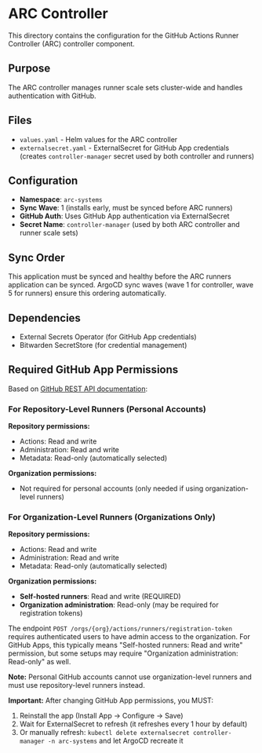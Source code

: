 # ARC Controller

This directory contains the configuration for the GitHub Actions Runner Controller (ARC) controller component.

## Purpose

The ARC controller manages runner scale sets cluster-wide and handles authentication with GitHub.

## Files

- `values.yaml` - Helm values for the ARC controller
- `externalsecret.yaml` - ExternalSecret for GitHub App credentials (creates `controller-manager` secret used by both controller and runners)

## Configuration

- **Namespace**: `arc-systems`
- **Sync Wave**: 1 (installs early, must be synced before ARC runners)
- **GitHub Auth**: Uses GitHub App authentication via ExternalSecret
- **Secret Name**: `controller-manager` (used by both ARC controller and runner scale sets)

## Sync Order

This application must be synced and healthy before the ARC runners application can be synced. ArgoCD sync waves (wave 1 for controller, wave 5 for runners) ensure this ordering automatically.

## Dependencies

- External Secrets Operator (for GitHub App credentials)
- Bitwarden SecretStore (for credential management)

## Required GitHub App Permissions

Based on [GitHub REST API documentation](https://docs.github.com/en/rest/actions/self-hosted-runners?apiVersion=2022-11-28):

### For Repository-Level Runners (Personal Accounts)
**Repository permissions:**
- Actions: Read and write
- Administration: Read and write
- Metadata: Read-only (automatically selected)

**Organization permissions:**
- Not required for personal accounts (only needed if using organization-level runners)

### For Organization-Level Runners (Organizations Only)
**Repository permissions:**
- Actions: Read and write
- Administration: Read and write
- Metadata: Read-only (automatically selected)

**Organization permissions:**
- **Self-hosted runners**: Read and write (REQUIRED)
- **Organization administration**: Read-only (may be required for registration tokens)

The endpoint `POST /orgs/{org}/actions/runners/registration-token` requires authenticated users to have admin access to the organization. For GitHub Apps, this typically means "Self-hosted runners: Read and write" permission, but some setups may require "Organization administration: Read-only" as well.

**Note:** Personal GitHub accounts cannot use organization-level runners and must use repository-level runners instead.

**Important:** After changing GitHub App permissions, you MUST:
1. Reinstall the app (Install App → Configure → Save)
2. Wait for ExternalSecret to refresh (it refreshes every 1 hour by default)
3. Or manually refresh: `kubectl delete externalsecret controller-manager -n arc-systems` and let ArgoCD recreate it
